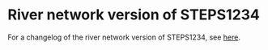# River network version of STEPS1234

For a changelog of the river network version of STEPS1234, see [here](info.xml).
